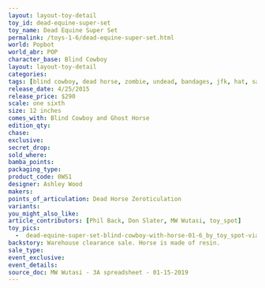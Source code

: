 ```yaml
---
layout: layout-toy-detail 
toy_id: dead-equine-super-set
toy_name: Dead Equine Super Set
permalink: /toys-1-6/dead-equine-super-set.html
world: Popbot
world_abr: POP
character_base: Blind Cowboy
layout: layout-toy-detail
categories: 
tags: [blind cowboy, dead horse, zombie, undead, bandages, jfk, hat, saddle, ghost]
release_date: 4/25/2015
release_price: $290 
scale: one sixth
size: 12 inches
comes_with: Blind Cowboy and Ghost Horse
edition_qty: 
chase: 
exclusive: 
secret_drop: 
sold_where: 
bamba_points: 
packaging_type: 
product_code: 0WS1
designer: Ashley Wood
makers: 
points_of_articulation: Dead Horse Zeroticulation
variants: 
you_might_also_like: 
article_contributors: [Phil Back, Don Slater, MW Wutasi, toy_spot]
toy_pics: 
  -  dead-equine-super-set-blind-cowboy-with-horse-01-6_by_toy_spot-via-instagram.jpg
backstory: Warehouse clearance sale. Horse is made of resin.
sale_type: 
event_exclusive: 
event_details: 
source_doc: MW Wutasi - 3A spreadsheet - 01-15-2019
---
```

